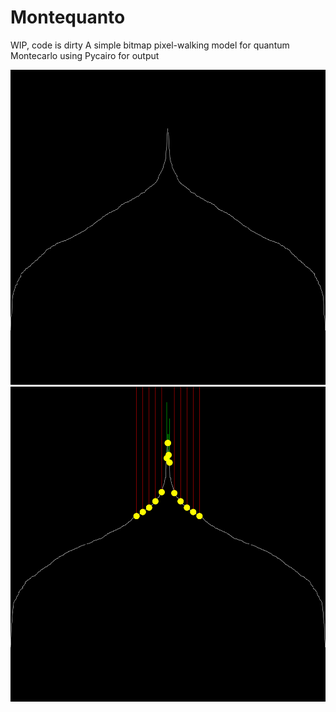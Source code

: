 # Montequanto
WIP, code is dirty
A simple bitmap pixel-walking model for quantum Montecarlo using Pycairo for output

![montecarlo](anim1.gif)
![montecarlo](anim2.gif)
